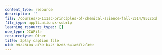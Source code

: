 ```yaml
---
content_type: resource
description: ''
file: /courses/5-111sc-principles-of-chemical-science-fall-2014/952251b4af89b425b203641a6f72f30e_4q0T9c7jotw.srt
file_type: application/x-subrip
learning_resource_types: []
ocw_type: OCWFile
resourcetype: Other
title: 3play caption file
uid: 952251b4-af89-b425-b203-641a6f72f30e
---
```

